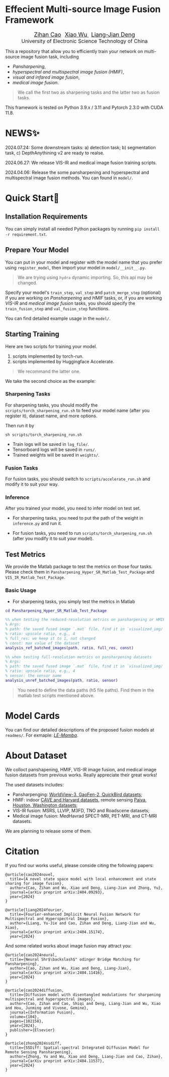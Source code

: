 <!-- <div align="center">
<p style="font-size: 20pt;">
Effecient Multi-source Image Fusion Framework
</p> -->

# Effecient Multi-source Image Fusion Framework
<div align="center">
<p style="text-align: center">
     <a href="https://scholar.google.com/citations?user=pv61p_EAAAAJ&hl=en", style="font-size: 18px;">Zihan Cao</a>
     &nbsp
     <a href="https://xiaoxiao-woo.github.io/", style="font-size: 18px;"> Xiao Wu </a>
     &nbsp
     <a href="https://liangjiandeng.github.io/", style="font-size: 18px;"> Liang-Jian Deng </a>
     <br>
     <a style="font-size: 16px;"> University of Electronic Science Technology of China </a>
</p>
</div>


This a repository that allow you to efficiently train your network on multi-source image fusion task, including 

- *Pansharpening*,
- *hyperspectral and multispectral image fusion (HMIF)*,
- *visual and infared image fusion*,
- *medical image fusion*.

> We call the first two as sharpening tasks and the latter two as fusion tasks.

This framework is tested on Python 3.9.x / 3.11 and Pytorch 2.3.0 with CUDA 11.8.


# NEWS✨
2024.07.24: Some downstream tasks: a) detection task; b) segmentation task, c) DepthAnythining v2 are ready to realse.

2024.06.27: We release VIS-IR and medical image fusion training scripts. 

2024.04.06: Release the some pansharpening and hyperspectral and multispectral image fusion methods. You can found in `model/`.


# Quick Start🎈

## Installation Requirements

You can simply install all needed Python packages by running `pip install -r requirement.txt`.

## Prepare Your Model

You can put in your model and register with the model name that you prefer using `register_model`, then import your model in `model/__init__.py`. 

> We are trying using `hydra` dynamic importing. So, this api may be changed.

Specify your model's `train_step`, `val_step` and `patch_merge_step` (optional) if you are working on *Pansharpening* and *HMIF* tasks, or, if you are working *VIS-IR* and *medical image fusion* tasks, you should specify the `train_fusion_step` and `val_fusion_step` functions.

 You can find detailed example usage in the `model/`.


## Starting Training

Here are two scripts for training your model. 

1. scripts implemented by torch-run.
2. scripts implemented by Huggingface Accelerate. 

> We recommand the latter one.

We take the second choice as the example:

### Sharpening Tasks

For sharpening tasks, you should modify the `scripts/torch_sharpening_run.sh` to feed your model name (after you register it), dataset name, and more options.

Then run it by

```shell
sh scripts/torch_sharpening_run.sh
```

- Train logs will be saved in `log_file/`.
- Tensorboard logs will be saved in `runs/`.
- Trained weights will be saved in `weights/`.

### Fusion Tasks

For fusion tasks, you should switch to `scripts/accelerate_run.sh` and modify it to suit your way.


### Inference

After you trained your model, you need to infer model on test set.

- For sharpening tasks, you need to put the path of the weight in `inference.py` and run it.

- For fusion tasks, you need to run `scripts/torch_sharpening_run.sh` (after you modify it to suit your model).


## Test Metrics

We provide the Matlab package to test the metrics on those four tasks. Please check them in `Pansharpening_Hyper_SR_Matlab_Test_Package` and `VIS_IR_Matlab_Test_Package`.

### Basic Usage

- For sharpening tasks, you simply test the metrics in Matlab

``` matlab
cd Pansharpening_Hyper_SR_Matlab_Test_Package

%% when testing the reduced-resolution metrics on pansharpening or HMIF tasks
% Args:
% path: the saved fused image `.mat` file, find it in `visualized_img/`
% ratio: upscale ratio, e.g., 4
% full_res: we keep it to 1, not changed
% const: max value of the dataset
analysis_ref_batched_images(path, ratio, full_res, const)

%% when testing full-resolution metrics on pansharpening datasets
% Args:
% path: the saved fused image `.mat` file, find it in `visualized_img/`
% ratio: upscale ratio, e.g., 4
% sensor: the sensor name
analysis_unref_batched_images(path, ratio, sensor)
```
> You need to define the data paths (h5 file paths). Find them in the matlab test scripts mentioned above.

<!-- 
- For fusion tasks, you can run `runDir` in `VIS_IR_Matlab_Test_Package/` in Matlab.

``` matlab
cd VIS_IR_Matlab_Test_Package;

% Args:
% vi_dir: visible images dir
% ir_dir: infrared images dir
% fusion_dir: fused images from your model
% method_name: the name of the method
% test_mode_easy (0 or 1): some metrics may use much time to test;
%                          1 for east, 0 for overall metrics to test.
% test_ext: vi and ir image extension, default to be png.
% fused_ext: fused image extension, default to be png.
runDir(vi_dir, ir_dir, fusion_dir, method_name, test_mode_easy, varargin)

% and also a multiprocessing test matlab script is involved.
mp_run(fusion_dir, dataset_name, method_name, rgb_test, test_mode_easy, varargin)
```
If you find it is troublesome to open an matlab to test, we prepare a python script to help you test with matlab process in background.

```python
python py_run_matlab_VIS_IR_test.py -f <your/fused/path> -m <your_method_name> -d <dataset_name>
```

# Downstream tasks🧨
In VIS-IR fusion task, it's often two choices to test an fusion model with some downstreams tasks, for example: a. *detection*, *segmentation* and *depth estimation*.

In this repo, we introduce two SOTA downstream models to test the fusion models: for detection, we choose YOLOv5 and YOLOv10; for segmentation, we choose MaskFormer and Mask2Former. -->

# Model Cards

You can find our detailed descriptions of the proposed fusion models at `readmes/`. For exmaple: [*LE-Mamba*](readmes/le-mamba.md).


# About Dataset

We colloct panshapening, HMIF, VIS-IR image fusion, and medical image fusion datasets from previous works. Really appreciate their great works!

The used datasets includes:
- Pansharpenging: [WorldView-3, GaoFen-2, QuickBird datasets](https://liangjiandeng.github.io/PanCollection.html);
- HMIF: indoor [CAVE and Harvard datasets](https://github.com/shangqideng/PSRT?tab=readme-ov-file#data), remote sensing [Paiva, Houston, Washington datasets](https://github.com/liangjiandeng/HyperPanCollection);
- VIS-IR fusion: MSRS, LLVIP, M3FD, TNO and Roadscene datasets;
- Medical image fusion: MedHavrad SPECT-MRI, PET-MRI, and CT-MRI datasets.

We are planning to release some of them.

# Citation

If you find our works useful, please conside citing the following papers:
```
@article{cao2024novel,
  title={A novel state space model with local enhancement and state sharing for image fusion},
  author={Cao, Zihan and Wu, Xiao and Deng, Liang-Jian and Zhong, Yu},
  journal={arXiv preprint arXiv:2404.09293},
  year={2024}
}

@article{liang2024fourier,
  title={Fourier-enhanced Implicit Neural Fusion Network for Multispectral and Hyperspectral Image Fusion},
  author={Liang, Yu-Jie and Cao, Zihan and Deng, Liang-Jian and Wu, Xiao},
  journal={arXiv preprint arXiv:2404.15174},
  year={2024}
```

And some related works about image fusion may attract you:
```
@article{cao2024neural,
  title={Neural Shr$\backslash$" odinger Bridge Matching for Pansharpening},
  author={Cao, Zihan and Wu, Xiao and Deng, Liang-Jian},
  journal={arXiv preprint arXiv:2404.11416},
  year={2024}
}

@article{cao2024diffusion,
  title={Diffusion model with disentangled modulations for sharpening multispectral and hyperspectral images},
  author={Cao, Zihan and Cao, Shiqi and Deng, Liang-Jian and Wu, Xiao and Hou, Junming and Vivone, Gemine},
  journal={Information Fusion},
  volume={104},
  pages={102158},
  year={2024},
  publisher={Elsevier}
}

@article{zhong2024ssdiff,
  title={SSDiff: Spatial-spectral Integrated Diffusion Model for Remote Sensing Pansharpening},
  author={Zhong, Yu and Wu, Xiao and Deng, Liang-Jian and Cao, Zihan},
  journal={arXiv preprint arXiv:2404.11537},
  year={2024}
}
```